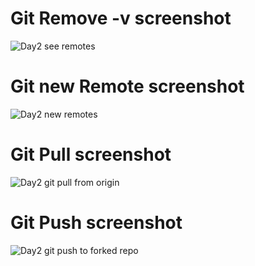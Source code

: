 # Git Remove -v screenshot
![Day2 see remotes](https://user-images.githubusercontent.com/38376383/80725987-b9643d00-8afb-11ea-9394-8643d5d001f7.png)

# Git new Remote screenshot
![Day2 new remotes](https://user-images.githubusercontent.com/38376383/80726426-44ddce00-8afc-11ea-9792-70bcf542bb4a.png)
# Git Pull screenshot
![Day2 git pull from origin](https://user-images.githubusercontent.com/38376383/80726808-ce8d9b80-8afc-11ea-8e4d-143d905a3846.png)

# Git Push screenshot
![Day2 git push to forked repo](https://user-images.githubusercontent.com/38376383/80727644-e0237300-8afd-11ea-8fa2-b92b1f8c5a83.png)
